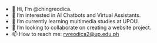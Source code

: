 - 👋 Hi, I’m @chingreodica.
- 👀 I’m interested in AI Chatbots and Virtual Assistants.
- 🌱 I’m currently learning multimedia studies at UPOU.
- 💞️ I’m looking to collaborate on creating a website project.
- 📫 How to reach me: rvreodica2@up.edu.ph

<!---
chingreodica/chingreodica is a ✨ special ✨ repository because its `README.md` (this file) appears on your GitHub profile.
You can click the Preview link to take a look at your changes.
--->
